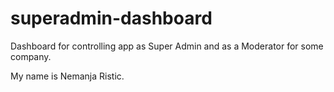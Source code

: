 # superadmin-dashboard
Dashboard for controlling app as Super Admin and as a Moderator for some company.

My name is Nemanja Ristic.
